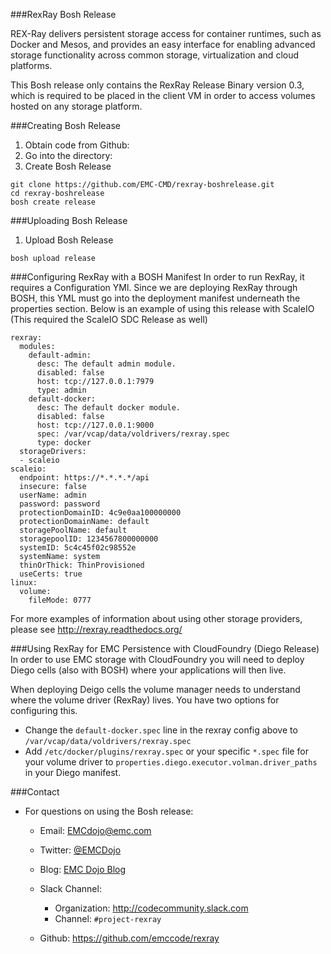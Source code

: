 ###RexRay Bosh Release

REX-Ray delivers persistent storage access for container runtimes, such as Docker and Mesos, and provides an easy interface for enabling advanced storage functionality across common storage, virtualization and cloud platforms. 

This Bosh release only contains the RexRay Release Binary version 0.3, which is required to be placed in the client VM in order to access volumes hosted on any storage platform.

###Creating Bosh Release
 
 1. Obtain code from Github: 
 2. Go into the directory: 
 3. Create Bosh Release
 
 ```
 git clone https://github.com/EMC-CMD/rexray-boshrelease.git
 cd rexray-boshrelease
 bosh create release
 ```
###Uploading Bosh Release
 1. Upload Bosh Release
 
 ``` bosh upload release ```
 
###Configuring RexRay with a BOSH Manifest
In order to run RexRay, it requires a Configuration YMl. Since we are deploying RexRay through BOSH, this YML must go into the deployment manifest underneath the properties section. Below is an example of using this release with ScaleIO (This required the ScaleIO SDC Release as well)

```
rexray:
  modules:
    default-admin:
      desc: The default admin module.
      disabled: false
      host: tcp://127.0.0.1:7979
      type: admin
    default-docker:
      desc: The default docker module.
      disabled: false
      host: tcp://127.0.0.1:9000
      spec: /var/vcap/data/voldrivers/rexray.spec 
      type: docker
  storageDrivers:
  - scaleio
scaleio:
  endpoint: https://*.*.*.*/api
  insecure: false
  userName: admin
  password: password
  protectionDomainID: 4c9e0aa100000000
  protectionDomainName: default    
  storagePoolName: default    
  storagepoolID: 1234567800000000
  systemID: 5c4c45f02c98552e
  systemName: system
  thinOrThick: ThinProvisioned
  useCerts: true
linux:
  volume:
    fileMode: 0777  
```

For more examples of information about using other storage providers, please see <http://rexray.readthedocs.org/>

###Using RexRay for EMC Persistence with CloudFoundry (Diego Release)
In order to use EMC storage with CloudFoundry you will need to deploy Diego cells (also with BOSH) where your applications will then live. 

When deploying Deigo cells the volume manager needs to understand where the volume driver (RexRay) lives. You have two options for configuring this.

-  Change the `default-docker.spec` line in the rexray config above to `/var/vcap/data/voldrivers/rexray.spec`
-  Add `/etc/docker/plugins/rexray.spec` or your specific `*.spec` file for your volume driver to `properties.diego.executor.volman.driver_paths` in your Diego manifest.  
  
###Contact
- For questions on using the Bosh release:
	- Email: [EMCdojo@emc.com](mailto:EMCdojo@emc.com) 
	- Twitter: [@EMCDojo](https://twitter.com/hashtag/emcdojo)
	- Blog: [EMC Dojo Blog](dojoblog.emc.com)
	- Slack Channel:
  		- Organization: <http://codecommunity.slack.com>
  		- Channel: `#project-rexray`
  
	- Github: <https://github.com/emccode/rexray>

 
 
 
 

 
